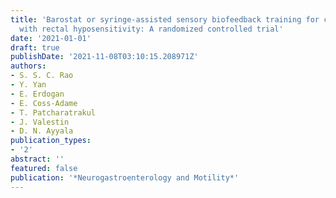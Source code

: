 ```yaml
---
title: 'Barostat or syringe-assisted sensory biofeedback training for constipation
  with rectal hyposensitivity: A randomized controlled trial'
date: '2021-01-01'
draft: true
publishDate: '2021-11-08T03:10:15.208971Z'
authors:
- S. S. C. Rao
- Y. Yan
- E. Erdogan
- E. Coss-Adame
- T. Patcharatrakul
- J. Valestin
- D. N. Ayyala
publication_types:
- '2'
abstract: ''
featured: false
publication: '*Neurogastroenterology and Motility*'
---
```


